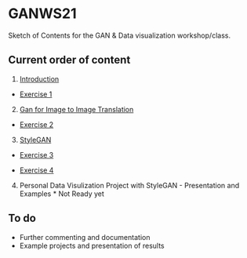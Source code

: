 # GANWS21

Sketch of Contents for the GAN & Data visualization workshop/class.

## Current order of content
1. [Introduction](https://github.com/datavzch/GANWS21_DEMO/blob/main/1_Introduction.ipynb)

* [Exercise 1](https://github.com/datavzch/GANWS21_DEMO/blob/main/1_1Exercise1.ipynb)

2. [Gan for Image to Image  Translation](https://github.com/datavzch/GANWS21_DEMO/blob/main/2_GANforimage_to_image.ipynb)

* [Exercise 2](https://github.com/datavzch/GANWS21_DEMO/blob/main/2_1Exercise2_DCGAN.ipynb)

3. [StyleGAN](https://github.com/datavzch/GANWS21_DEMO/blob/main/3_StyleGAN.ipynb)

* [Exercise 3](https://github.com/datavzch/GANWS21_DEMO/blob/main/Training_Stylegan.ipynb)

* [Exercise 4](https://github.com/datavzch/GANWS21_DEMO/blob/main/Generating_from_Stylegan.ipynb)

4. Personal Data Visulization Project with StyleGAN - Presentation and Examples * Not Ready yet

## To do
- Further commenting and documentation 
- Example projects and presentation of results 
